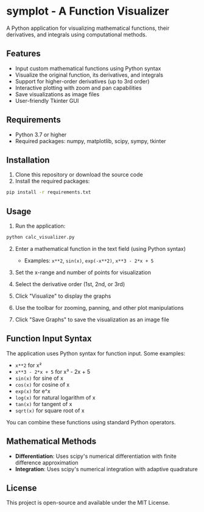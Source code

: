 # symplot - A Function Visualizer

A Python application for visualizing mathematical functions, their derivatives, and integrals using computational methods.

## Features

- Input custom mathematical functions using Python syntax
- Visualize the original function, its derivatives, and integrals
- Support for higher-order derivatives (up to 3rd order)
- Interactive plotting with zoom and pan capabilities
- Save visualizations as image files
- User-friendly Tkinter GUI

## Requirements

- Python 3.7 or higher
- Required packages: numpy, matplotlib, scipy, sympy, tkinter

## Installation

1. Clone this repository or download the source code
2. Install the required packages:

```bash
pip install -r requirements.txt
```

## Usage

1. Run the application:

```bash
python calc_visualizer.py
```

2. Enter a mathematical function in the text field (using Python syntax)
   - Examples: `x**2`, `sin(x)`, `exp(-x**2)`, `x**3 - 2*x + 5`
   
3. Set the x-range and number of points for visualization
   
4. Select the derivative order (1st, 2nd, or 3rd)
   
5. Click "Visualize" to display the graphs
   
6. Use the toolbar for zooming, panning, and other plot manipulations
   
7. Click "Save Graphs" to save the visualization as an image file

## Function Input Syntax

The application uses Python syntax for function input. Some examples:

- `x**2` for x²
- `x**3 - 2*x + 5` for x³ - 2x + 5
- `sin(x)` for sine of x
- `cos(x)` for cosine of x
- `exp(x)` for e^x
- `log(x)` for natural logarithm of x
- `tan(x)` for tangent of x
- `sqrt(x)` for square root of x

You can combine these functions using standard Python operators.

## Mathematical Methods

- **Differentiation**: Uses scipy's numerical differentiation with finite difference approximation
- **Integration**: Uses scipy's numerical integration with adaptive quadrature

## License

This project is open-source and available under the MIT License. 